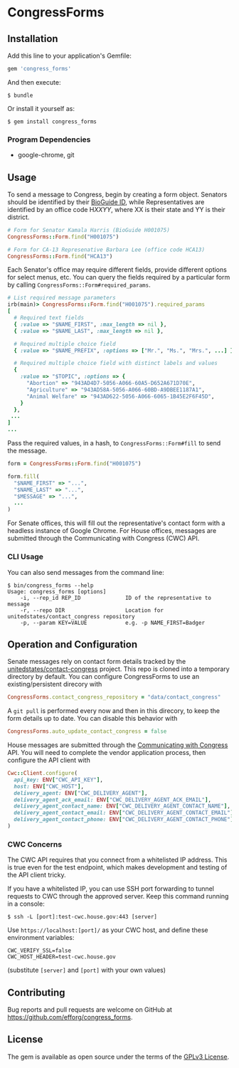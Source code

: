 # CongressForms


## Installation

Add this line to your application's Gemfile:

```ruby
gem 'congress_forms'
```

And then execute:

    $ bundle

Or install it yourself as:

    $ gem install congress_forms


### Program Dependencies

  * google-chrome, git


## Usage

To send a message to Congress, begin by creating a form object. Senators should be identified by their [BioGuide ID](https://www.congress.gov/help/field-values/member-bioguide-ids), while Representatives are identified by an office code H*XXYY*, where XX is their state and YY is their district.

```ruby
# Form for Senator Kamala Harris (BioGuide H001075)
CongressForms::Form.find("H001075")

# Form for CA-13 Represenative Barbara Lee (office code HCA13)
CongressForms::Form.find("HCA13")
```

Each Senator's office may require different fields, provide different options for select menus, etc. You can query the fields required by a particular form by calling `CongressForms::Form#required_params`.

```ruby
# List required message parameters
irb(main)> CongressForms::Form.find("H001075").required_params
[
  # Required text fields
  { :value => "$NAME_FIRST", :max_length => nil },
  { :value => "$NAME_LAST", :max_length => nil },

  # Required multiple choice field
  { :value => "$NAME_PREFIX", :options => ["Mr.", "Ms.", "Mrs.", ...] },

  # Required multiple choice field with distinct labels and values
  {
    :value => "$TOPIC", :options => {
      "Abortion" => "943AD4D7-5056-A066-60A5-D652A671D70E",
      "Agriculture" => "943AD58A-5056-A066-60BD-A9DBEE1187A1",
      "Animal Welfare" => "943AD622-5056-A066-6065-1B45E2F6F45D",
    }
  },
 ...
]
...
```

Pass the required values, in a hash, to `CongressForms::Form#fill` to send the message.

```ruby
form = CongressForms::Form.find("H001075")

form.fill(
  "$NAME_FIRST" => "...",
  "$NAME_LAST" => "...",
  "$MESSAGE" => "...",
  ...
)
```

For Senate offices, this will fill out the representative's contact form with a headless instance of Google Chrome. For House offices, messages are submitted through the Communicating with Congress (CWC) API.


### CLI Usage

You can also send messages from the command line:

```
$ bin/congress_forms --help
Usage: congress_forms [options]
    -i, --rep_id REP_ID              ID of the representative to message
    -r, --repo DIR                   Location for unitedstates/contact_congress repository
    -p, --param KEY=VALUE            e.g. -p NAME_FIRST=Badger
```


## Operation and Configuration

Senate messages rely on contact form details tracked by the [unitedstates/contact-congress](https://github.com/unitedstates/contact-congress) project. This repo is cloned into a temporary directory by default. You can configure CongressForms to use an existing/persistent direcory with

```ruby
CongressForms.contact_congress_repository = "data/contact_congress"
```

A `git pull` is performed every now and then in this direcory, to keep the form details up to date. You can disable this behavior with

```ruby
CongressForms.auto_update_contact_congress = false
```

House messages are submitted through the [Communicating with Congress](https://www.house.gov/doing-business-with-the-house/communicating-with-congress-cwc) API. You will need to complete the vendor application process, then configure the API client with

```ruby
Cwc::Client.configure(
  api_key: ENV["CWC_API_KEY"],
  host: ENV["CWC_HOST"],
  delivery_agent: ENV["CWC_DELIVERY_AGENT"],
  delivery_agent_ack_email: ENV["CWC_DELIVERY_AGENT_ACK_EMAIL"],
  delivery_agent_contact_name: ENV["CWC_DELIVERY_AGENT_CONTACT_NAME"],
  delivery_agent_contact_email: ENV["CWC_DELIVERY_AGENT_CONTACT_EMAIL"],
  delivery_agent_contact_phone: ENV["CWC_DELIVERY_AGENT_CONTACT_PHONE"]
)
```

### CWC Concerns

The CWC API requires that you connect from a whitelisted IP address. This is true even for the test endpoint, which makes development and testing of the API client tricky.

If you have a whitelisted IP, you can use SSH port forwarding to tunnel requests to CWC through the approved server. Keep this command running in a console:

```
$ ssh -L [port]:test-cwc.house.gov:443 [server]
```

Use `https://localhost:[port]/` as your CWC host, and define these environment variables:

```
CWC_VERIFY_SSL=false
CWC_HOST_HEADER=test-cwc.house.gov
```

(substitute `[server]` and `[port]` with your own values)

## Contributing

Bug reports and pull requests are welcome on GitHub at https://github.com/efforg/congress_forms.


## License

The gem is available as open source under the terms of the [GPLv3 License](https://github.com/EFForg/congress_forms/blob/master/LICENSE.txt).

